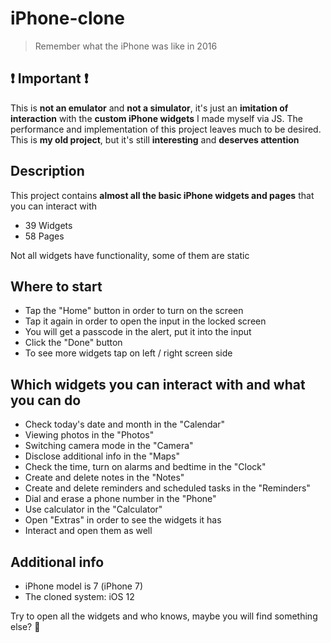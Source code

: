 # iPhone-clone

> Remember what the iPhone was like in 2016

## ❗️ Important ❗️

This is __not an emulator__ and __not a simulator__, it's just an __imitation of interaction__ with the __custom iPhone widgets__ I made myself via JS.
The performance and implementation of this project leaves much to be desired. This is __my old project__, but it's still __interesting__ and __deserves attention__

## Description
This project contains __almost all the basic iPhone widgets and pages__ that you can interact with

- 39 Widgets
- 58 Pages

Not all widgets have functionality, some of them are static
    
## Where to start

- Tap the "Home" button in order to turn on the screen
- Tap it again in order to open the input in the locked screen
- You will get a passcode in the alert, put it into the input
- Click the "Done" button
- To see more widgets tap on left / right screen side
    
## Which widgets you can interact with and what you can do

- Check today's date and month in the "Calendar"
- Viewing photos in the "Photos"
- Switching camera mode in the "Camera"
- Disclose additional info in the "Maps"
- Check the time, turn on alarms and bedtime in the "Clock"
- Create and delete notes in the "Notes"
- Create and delete reminders and scheduled tasks in the "Reminders"
- Dial and erase a phone number in the "Phone"
- Use calculator in the "Calculator"
- Open "Extras" in order to see the widgets it has
- Interact and open them as well
    
## Additional info

- iPhone model is 7 (iPhone 7)
- The cloned system: iOS 12
    
Try to open all the widgets and who knows, maybe you will find something else? 🙂
